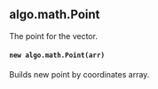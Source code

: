 <a name="math"></a>

<a name="math-point"></a>
## algo.math.Point
The point for the vector.

#### `new algo.math.Point(arr)`
Builds new point by coordinates array.

<!--[Back to top](#math)-->